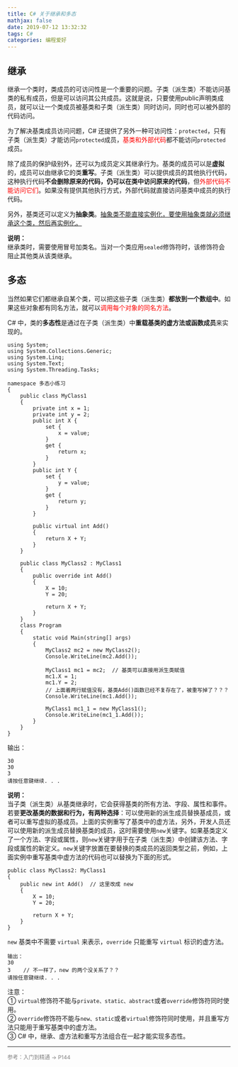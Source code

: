 ```yaml
---
title: C# 关于继承和多态
mathjax: false
date: 2019-07-12 13:32:32
tags: C#
categories: 编程爱好
---
```



## 继承

继承一个类时，类成员的可访问性是一个重要的问题。子类（派生类）不能访问基类的私有成员，但是可以访问其公共成员。这就是说，只要使用public声明类成员，就可以让一个类成员被基类和子类（派生类）同时访问，同时也可以被外部的代码访问。

<!--more-->

为了解决基类成员访问问题，C# 还提供了另外一种可访问性：`protected`，只有子类（派生类）才能访问`protected`成员，<span style="color:red">基类和外部代码</span>都不能访问`protected`成员。

除了成员的保护级别外，还可以为成员定义其继承行为。基类的成员可以是**虚拟**的，成员可以由继承它的类**重写**。子类（派生类）可以提供成员的其他执行代码，这种执行代码**不会删除原来的代码，仍可以在类中访问原来的代码**，但<span style="color:red">外部代码不能访问它们</span>。如果没有提供其他执行方式，外部代码就直接访问基类中成员的执行代码。

另外，基类还可以定义为**抽象类**。<u>抽象类不能直接实例化，要使用抽象类就必须继承这个类，然后再实例化。</u>

**说明：**  
继承类时，需要使用冒号加类名。当对一个类应用`sealed`修饰符时，该修饰符会阻止其他类从该类继承。


## 多态

当然如果它们都继承自某个类，可以把这些子类（派生类）**都放到一个数组中**。如果这些对象都有同名方法，就可以<span style="color:red">调用每个对象的同名方法</span>。

C# 中，类的**多态性**是通过在子类（派生类）中**重载基类的虚方法或函数成员**来实现的。

```Csharp
using System;
using System.Collections.Generic;
using System.Linq;
using System.Text;
using System.Threading.Tasks;

namespace 多态小练习
{
    public class MyClass1
    {
        private int x = 1;
        private int y = 2;
        public int X {
            set {
                x = value;
            }
            get {
                return x;
            }
        }
        public int Y {
            set {
                y = value;
            }
            get {
                return y;
            }
        }

        public virtual int Add()
        {
            return X + Y;
        }
    }

    public class MyClass2 : MyClass1
    {
        public override int Add()
        {
            X = 10;
            Y = 20;

            return X + Y;
        }
    }
    class Program
    {
        static void Main(string[] args)
        {
            MyClass2 mc2 = new MyClass2();
            Console.WriteLine(mc2.Add());

            MyClass1 mc1 = mc2;  // 基类可以直接用派生类赋值
            mc1.X = 1;
            mc1.Y = 2;
            // 上面着两行赋值没有，基类Add()函数已经不复存在了，被重写掉了？？？
            Console.WriteLine(mc1.Add());

            MyClass1 mc1_1 = new MyClass1();
            Console.WriteLine(mc1_1.Add());
        }
    }
}
```

输出：

```CSharp
30
30
3
请按任意键继续. . .
```


**说明：**   
当子类（派生类）从基类继承时，它会获得基类的所有方法、字段、属性和事件。若要**更改基类的数据和行为，有两种选择**：可以使用新的派生成员替换基成员，或者可以重写虚拟的基成员。上面的实例重写了基类中的虚方法，另外，开发人员还可以使用新的派生成员替换基类的成员，这时需要使用`new`关键字。如果基类定义了一个方法、字段或属性，则`new`关键字用于在子类（派生类）中创建该方法、字段或属性的新定义。`new`关键字放置在要替换的类成员的返回类型之前，例如，上面实例中重写基类中虚方法的代码也可以替换为下面的形式。
```CSharp
public class MyClass2: MyClass1
{
    public new int Add()  // 这里改成 new
    {
        X = 10;
        Y = 20;

        return X + Y;
    }
}
```

`new` 基类中不需要 `virtual` 来表示，`override` 只能重写 `virtual` 标识的虚方法。

```CSharp
输出：
30
3    // 不一样了，new 的两个没关系了？？
请按任意键继续. . .
```

注意：  
① `virtual`修饰符不能与`private、static、abstract`或者`override`修饰符同时使用。  
② `override`修饰符不能与`new、static`或者`virtual`修饰符同时使用，并且重写方法只能用于重写基类中的虚方法。  
③ C# 中，继承、虚方法和重写方法组合在一起才能实现多态性。  


<hr/>
<span style="color:gray;font-size:12px">
参考：入门到精通 -> P144  
</span>
